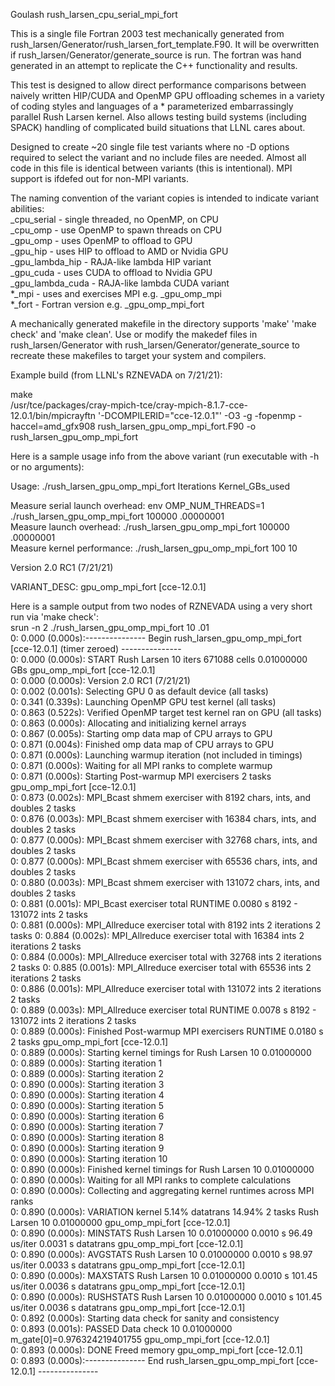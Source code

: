 Goulash
rush_larsen_cpu_serial_mpi_fort

This is a single file Fortran 2003 test mechanically generated from rush_larsen/Generator/rush_larsen_fort_template.F90.   It will be overwritten if rush_larsen/Generator/generate_source is run.   The fortran was hand generated in an attempt to replicate the C++ functionality and results.

This test is designed to allow direct performance comparisons between naively written HIP/CUDA and OpenMP GPU offloading schemes in a variety of coding styles and languages of a * parameterized embarrassingly parallel Rush Larsen kernel. Also allows testing build systems (including SPACK) handling of complicated build situations that LLNL cares about.
  
Designed to create ~20 single file test variants where no -D options required to select the variant and no include files are needed.  Almost all code in this file is identical between variants (this is intentional).  MPI support is ifdefed out for non-MPI variants.

The naming convention of the variant copies is intended to indicate variant abilities:  
 _cpu_serial      - single threaded, no OpenMP, on CPU  
 _cpu_omp         - use OpenMP to spawn threads on CPU  
 _gpu_omp         - uses OpenMP to offload to GPU  
 _gpu_hip         - uses HIP to offload to AMD or Nvidia GPU  
 _gpu_lambda_hip  - RAJA-like lambda HIP variant  
 _gpu_cuda        - uses CUDA to offload to Nvidia GPU  
 _gpu_lambda_cuda - RAJA-like lambda CUDA variant  
 *_mpi            - uses and exercises MPI e.g. _gpu_omp_mpi  
 *_fort           - Fortran version e.g. _gpu_omp_mpi_fort  

A mechanically generated makefile in the directory supports 'make' 'make check' and 'make clean'.  Use or modify the makedef files in rush_larsen/Generator with rush_larsen/Generator/generate_source to recreate these makefiles to target your system and compilers.

Example build (from LLNL's RZNEVADA on 7/21/21):

make  
/usr/tce/packages/cray-mpich-tce/cray-mpich-8.1.7-cce-12.0.1/bin/mpicrayftn  '-DCOMPILERID="cce-12.0.1"'  -O3 -g -fopenmp -haccel=amd_gfx908 rush_larsen_gpu_omp_mpi_fort.F90   -o rush_larsen_gpu_omp_mpi_fort

Here is a sample usage info from the above variant (run executable with -h or no arguments):

 Usage: ./rush_larsen_gpu_omp_mpi_fort  Iterations  Kernel_GBs_used  
    
 Measure serial launch overhead:  env OMP_NUM_THREADS=1 ./rush_larsen_gpu_omp_mpi_fort 100000 .00000001  
 Measure launch overhead:         ./rush_larsen_gpu_omp_mpi_fort 100000 .00000001  
 Measure kernel performance:      ./rush_larsen_gpu_omp_mpi_fort    100 10  
    
 Version 2.0 RC1 (7/21/21)  
    
 VARIANT_DESC: gpu_omp_mpi_fort [cce-12.0.1]  
  
Here is a sample output from two nodes of RZNEVADA using a very short run via 'make check':  
srun -n 2 ./rush_larsen_gpu_omp_mpi_fort 10 .01  
  0:   0.000 (0.000s):--------------- Begin rush_larsen_gpu_omp_mpi_fort [cce-12.0.1] (timer zeroed) ---------------  
  0:   0.000 (0.000s): START Rush Larsen 10 iters 671088 cells 0.01000000 GBs gpu_omp_mpi_fort [cce-12.0.1]  
  0:   0.000 (0.000s): Version 2.0 RC1 (7/21/21)  
  0:   0.002 (0.001s): Selecting GPU 0 as default device (all tasks)  
  0:   0.341 (0.339s): Launching OpenMP GPU test kernel (all tasks)  
  0:   0.863 (0.522s): Verified OpenMP target test kernel ran on GPU (all tasks)  
  0:   0.863 (0.000s): Allocating and initializing kernel arrays  
  0:   0.867 (0.005s): Starting omp data map of CPU arrays to GPU  
  0:   0.871 (0.004s): Finished omp data map of CPU arrays to GPU  
  0:   0.871 (0.000s): Launching warmup iteration (not included in timings)  
  0:   0.871 (0.000s): Waiting for all MPI ranks to complete warmup  
  0:   0.871 (0.000s): Starting Post-warmup MPI exercisers  2 tasks gpu_omp_mpi_fort [cce-12.0.1]  
  0:   0.873 (0.002s): MPI_Bcast shmem exerciser with   8192 chars, ints, and doubles 2 tasks  
  0:   0.876 (0.003s): MPI_Bcast shmem exerciser with  16384 chars, ints, and doubles 2 tasks  
  0:   0.877 (0.000s): MPI_Bcast shmem exerciser with  32768 chars, ints, and doubles 2 tasks  
  0:   0.877 (0.000s): MPI_Bcast shmem exerciser with  65536 chars, ints, and doubles 2 tasks  
  0:   0.880 (0.003s): MPI_Bcast shmem exerciser with 131072 chars, ints, and doubles 2 tasks  
  0:   0.881 (0.001s): MPI_Bcast exerciser total RUNTIME 0.0080 s 8192 - 131072 ints 2 tasks  
  0:   0.881 (0.000s): MPI_Allreduce exerciser total with   8192 ints 2 iterations 2 tasks
  0:   0.884 (0.002s): MPI_Allreduce exerciser total with  16384 ints 2 iterations 2 tasks  
  0:   0.884 (0.000s): MPI_Allreduce exerciser total with  32768 ints 2 iterations 2 tasks
  0:   0.885 (0.001s): MPI_Allreduce exerciser total with  65536 ints 2 iterations 2 tasks  
  0:   0.886 (0.001s): MPI_Allreduce exerciser total with 131072 ints 2 iterations 2 tasks  
  0:   0.889 (0.003s): MPI_Allreduce exerciser total RUNTIME 0.0078 s 8192 - 131072 ints 2 iterations 2 tasks  
  0:   0.889 (0.000s): Finished Post-warmup MPI exercisers RUNTIME 0.0180 s 2 tasks gpu_omp_mpi_fort [cce-12.0.1]  
  0:   0.889 (0.000s): Starting kernel timings for Rush Larsen 10 0.01000000  
  0:   0.889 (0.000s): Starting iteration      1  
  0:   0.889 (0.000s): Starting iteration      2  
  0:   0.890 (0.000s): Starting iteration      3  
  0:   0.890 (0.000s): Starting iteration      4  
  0:   0.890 (0.000s): Starting iteration      5  
  0:   0.890 (0.000s): Starting iteration      6  
  0:   0.890 (0.000s): Starting iteration      7  
  0:   0.890 (0.000s): Starting iteration      8  
  0:   0.890 (0.000s): Starting iteration      9  
  0:   0.890 (0.000s): Starting iteration     10  
  0:   0.890 (0.000s): Finished kernel timings for Rush Larsen 10 0.01000000  
  0:   0.890 (0.000s): Waiting for all MPI ranks to complete calculations  
  0:   0.890 (0.000s): Collecting and aggregating kernel runtimes across MPI ranks  
  0:   0.890 (0.000s): VARIATION kernel    5.14%  datatrans   14.94% 2 tasks  Rush Larsen 10 0.01000000 gpu_omp_mpi_fort [cce-12.0.1]  
  0:   0.890 (0.000s): MINSTATS   Rush Larsen 10 0.01000000  0.0010 s  96.49 us/iter  0.0031 s datatrans gpu_omp_mpi_fort [cce-12.0.1]  
  0:   0.890 (0.000s): AVGSTATS   Rush Larsen 10 0.01000000  0.0010 s  98.97 us/iter  0.0033 s datatrans gpu_omp_mpi_fort [cce-12.0.1]  
  0:   0.890 (0.000s): MAXSTATS   Rush Larsen 10 0.01000000  0.0010 s  101.45 us/iter  0.0036 s datatrans gpu_omp_mpi_fort [cce-12.0.1]  
  0:   0.890 (0.000s): RUSHSTATS  Rush Larsen 10 0.01000000  0.0010 s  101.45 us/iter  0.0036 s datatrans gpu_omp_mpi_fort [cce-12.0.1]  
  0:   0.892 (0.000s): Starting data check for sanity and consistency  
  0:   0.893 (0.001s): PASSED Data check 10 0.01000000  m_gate[0]=0.976324219401755 gpu_omp_mpi_fort [cce-12.0.1]  
  0:   0.893 (0.000s): DONE Freed memory gpu_omp_mpi_fort [cce-12.0.1]  
  0:   0.893 (0.000s):--------------- End rush_larsen_gpu_omp_mpi_fort [cce-12.0.1] ---------------  
  
